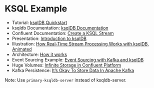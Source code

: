 # KSQL Example

- Tutorial: [ksqlDB Quickstart](https://ksqldb.io/quickstart.html)
- ksqldb Documentation: [ksqlDB Documentation](https://docs.ksqldb.io/en/latest/reference/)
- Confluent Documentation: [Create a KSQL Stream](https://docs.confluent.io/5.2.0/ksql/docs/developer-guide/create-a-stream.html)
- Presentation: [Introduction to ksqlDB](https://talks.rmoff.net/LjZAS7/slides)
- Illustration: [How Real-Time Stream Processing Works with ksqlDB, Animated](https://www.confluent.io/blog/how-real-time-stream-processing-works-with-ksqldb/)
- Architecture: [How it works](https://docs.ksqldb.io/en/latest/operate-and-deploy/how-it-works/)
- Event Sourcing Example: [Event Sourcing with Kafka and ksqlDB](https://evgeniy-khyst.com/ksqldb-event-souring/)
- Huge Volumes: [Infinite Storage in Confluent Platform](https://www.confluent.io/blog/infinite-kafka-storage-in-confluent-platform/)
- Kafka Persistence: [It’s Okay To Store Data In Apache Kafka](https://www.confluent.io/blog/okay-store-data-apache-kafka/)

Note: Use `primary-ksqldb-server` instead of ksqldb-server.
